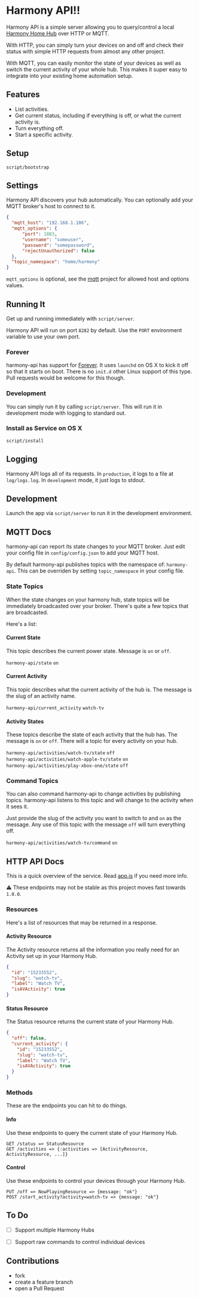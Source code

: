# Harmony API!!

Harmony API is a simple server allowing you to query/control a local [Harmony
Home Hub](http://myharmony.com/products/detail/home-hub/) over HTTP or MQTT.

With HTTP, you can simply turn your devices on and off and check their status
with simple HTTP requests from almost any other project.

With MQTT, you can easily monitor the state of your devices as well as switch
the current activity of your whole hub. This makes it super easy to integrate
into your existing home automation setup.


## Features

* List activities.
* Get current status, including if everything is off, or what the current activity is.
* Turn everything off.
* Start a specific activity.

## Setup

    script/bootstrap

## Settings

Harmony API discovers your hub automatically. You can optionally add your MQTT
broker's host to connect to it.

```json
{
  "mqtt_host": "192.168.1.106",
  "mqtt_options": {
      "port": 1883,
      "username": "someuser",
      "password": "somepassword",
      "rejectUnauthorized": false
  },
  "topic_namespace": "home/harmony"
}
```

`mqtt_options` is optional, see the [mqtt](https://github.com/mqttjs/MQTT.js#connect) project for
allowed host and options values.

## Running It
Get up and running immediately with `script/server`.

Harmony API will run on port `8282` by default. Use the `PORT` environment
variable to use your own port.

### Forever
harmony-api has support for [Forever](https://github.com/foreverjs/forever). It uses
`launchd` on OS X to kick it off so that it starts on boot. There is no `init.d`
other Linux support of this type. Pull requests would be welcome for this though.

### Development
You can simply run it by calling `script/server`. This will run it in development
mode with logging to standard out.

### Install as Service on OS X

    script/install

## Logging

Harmony API logs all of its requests. In `production`, it logs to a file at `log/logs.log`.
In `development` mode, it just logs to stdout.

## Development

Launch the app via `script/server` to run it in the development environment.

## MQTT Docs

harmony-api can report its state changes to your MQTT broker. Just edit your
config file in `config/config.json` to add your MQTT host.

By default harmony-api publishes topics with the namespace of: `harmony-api`. This can be overriden
by setting `topic_namespace` in your config file.

### State Topics

When the state changes on your harmony hub, state topics will be immediately
broadcasted over your broker. There's quite a few topics that are broadcasted.

Here's a list:

#### Current State

This topic describes the current power state. Message is `on` or `off`.

`harmony-api/state` `on`

#### Current Activity

This topic describes what the current activity of the hub is. The message is
the slug of an activity name.

`harmony-api/current_activity` `watch-tv`

#### Activity States

These topics describe the state of each activity that the hub has. The message
is `on` or `off`. There will a topic for every activity on your hub.

`harmony-api/activities/watch-tv/state` `off`  
`harmony-api/activities/watch-apple-tv/state` `on`  
`harmony-api/activities/play-xbox-one/state` `off`  


### Command Topics

You can also command harmony-api to change activities by publishing topics.
harmony-api listens to this topic and will change to the activity when it sees
it.

Just provide the slug of the activity you want to switch to and `on` as the
message. Any use of this topic with the message `off` will turn everything off.

`harmony-api/activities/watch-tv/command` `on`  


## HTTP API Docs

This is a quick overview of the service. Read [app.js](app.js) if you need more
info.

:warning: These endpoints may not be stable as this project moves fast towards
`1.0.0`.

### Resources

Here's a list of resources that may be returned in a response.

#### Activity Resource

The Activity resource returns all the information you really need for an
Activity set up in your Harmony Hub.

```json
{
  "id": "15233552",
  "slug": "watch-tv",
  "label": "Watch TV",
  "isAVActivity": true
}
```

#### Status Resource

The Status resource returns the current state of your Harmony Hub.

```json
{
  "off": false,
  "current_activity": {
    "id": "15233552",
    "slug": "watch-tv",
    "label": "Watch TV",
    "isAVActivity": true
  }
}
```

### Methods

These are the endpoints you can hit to do things.

#### Info
  Use these endpoints to query the current state of your Harmony Hub.

    GET /status => StatusResource
    GET /activities => {:activities => [ActivityResource, ActivityResource, ...]}

#### Control
  Use these endpoints to control your devices through your Harmony Hub.

    PUT /off => NowPlayingResource => {message: "ok"}
    POST /start_activity?activity=watch-tv => {message: "ok"}

## To Do

- [ ] Support multiple Harmony Hubs
- [ ] Support raw commands to control individual devices


## Contributions

* fork
* create a feature branch
* open a Pull Request
